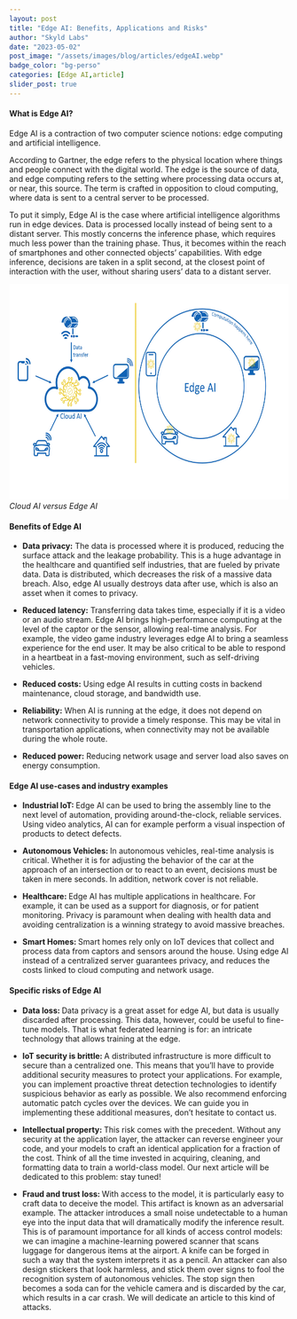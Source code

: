 ```yaml
---
layout: post
title: "Edge AI: Benefits, Applications and Risks"
author: "Skyld Labs"
date: "2023-05-02" 
post_image: "/assets/images/blog/articles/edgeAI.webp"
badge_color: "bg-perso"
categories: [Edge AI,article]
slider_post: true
---
```


<h4>What is Edge AI?</h4> 

<p>Edge AI is a contraction of two computer science notions: edge computing and artificial intelligence.</p> 

<p>According to Gartner, the edge refers to the physical location where things and people connect with the digital world. The edge is the source of data, and edge computing refers to the setting where processing data occurs at, or near, this source. The term is crafted in opposition to cloud computing, where data is sent to a central server to be processed.</p>


<p>To put it simply, Edge AI is the case where artificial intelligence algorithms run in edge devices. Data is processed locally instead of being sent to a distant server. This mostly concerns the inference phase, which requires much less power than the training phase. Thus, it becomes within the reach of smartphones and other connected objects’ capabilities. With edge inference, decisions are taken in a split second, at the closest point of interaction with the user, without sharing users’ data to a distant server. </p>

<img src="/assets/images/blog/articles/cloudvsedge.webp" width="654" height="389">
<i>Cloud AI versus Edge AI</i>

<h4>Benefits of Edge AI</h4>
<ul>
<li>
<p><b>Data privacy:</b> The data is processed where it is produced, reducing the surface attack and the leakage probability. This is a huge advantage in the healthcare and quantified self industries, that are fueled by private data. Data is distributed, which decreases the risk of a massive data breach. Also, edge AI usually destroys data after use, which is also an asset when it comes to privacy.</p>
</li>
<li>
<p><b>Reduced latency:</b> Transferring data takes time, especially if it is a video or an audio stream. Edge AI brings high-performance computing at the level of the captor or the sensor, allowing real-time analysis. For example, the video game industry leverages edge AI to bring a seamless experience for the end user. It may be also critical to be able to respond in a heartbeat in a fast-moving environment, such as self-driving vehicles.</p>
</li>
<li>
<p><b>Reduced costs:</b> Using edge AI results in cutting costs in backend maintenance, cloud storage, and bandwidth use.</p>
</li>
<li>
<p><b>Reliability:</b> When AI is running at the edge, it does not depend on network connectivity to provide a timely response. This may be vital in transportation applications, when connectivity may not be available during the whole route.</p>
</li>
<li>
<p><b>Reduced power:</b> Reducing network usage and server load also saves on energy consumption.</p>
</li>
</ul>

<h4>Edge AI use-cases and industry examples</h4>
<ul>
<li>
<p><b>Industrial IoT: </b>Edge AI can be used to bring the assembly line to the next level of automation, providing around-the-clock, reliable services. Using video analytics, AI can for example perform a visual inspection of products to detect defects.</p>
</li>
<li>
<p><b>Autonomous Vehicles: </b>In autonomous vehicles, real-time analysis is critical. Whether it is for adjusting the behavior of the car at the approach of an intersection or to react to an event, decisions must be taken in mere seconds. In addition, network cover is not reliable.</p>
</li>
<li>
<p><b>Healthcare: </b>Edge AI has multiple applications in healthcare. For example, it can be used as a support for diagnosis, or for patient monitoring. Privacy is paramount when dealing with health data and avoiding centralization is a winning strategy to avoid massive breaches.</p>
</li>
<li>
<p><b>Smart Homes: </b>Smart homes rely only on IoT devices that collect and process data from captors and sensors around the house. Using edge AI instead of a centralized server guarantees privacy, and reduces the costs linked to cloud computing and network usage.</p>
</li>
</ul>

<h4>Specific risks of Edge AI</h4>

<ul>
<li>
<p><b>Data loss: </b>Data privacy is a great asset for edge AI, but data is usually discarded after processing. This data, however, could be useful to fine-tune models. That is what federated learning is for: an intricate technology that allows training at the edge.</p>
</li>
<li>
<p><b>IoT security is brittle: </b>A distributed infrastructure is more difficult to secure than a centralized one. This means that you’ll have to provide additional security measures to protect your applications. For example, you can implement proactive threat detection technologies to identify suspicious behavior as early as possible. We also recommend enforcing automatic patch cycles over the devices. We can guide you in implementing these additional measures, don’t hesitate to contact us.</p>
</li>
<li>
<p><b>Intellectual property: </b>This risk comes with the precedent. Without any security at the application layer, the attacker can reverse engineer your code, and your models to craft an identical application for a fraction of the cost. Think of all the time invested in acquiring, cleaning, and formatting data to train a world-class model. Our next article will be dedicated to this problem: stay tuned!</p>
</li>
<li>
<p><b>Fraud and trust loss: </b>With access to the model, it is particularly easy to craft data to deceive the model. This artifact is known as an adversarial example. The attacker introduces a small noise undetectable to a human eye into the input data that will dramatically modify the inference result. This is of paramount importance for all kinds of access control models: we can imagine a machine-learning powered scanner that scans luggage for dangerous items at the airport. A knife can be forged in such a way that the system interprets it as a pencil. An attacker can also design stickers that look harmless, and stick them over signs to fool the recognition system of autonomous vehicles. The stop sign then becomes a soda can for the vehicle camera and is discarded by the car, which results in a car crash. We will dedicate an article to this kind of attacks.</p>
</li>
</ul>